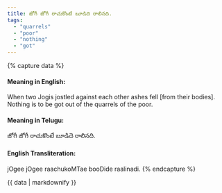 ```yaml
---
title: జోగీ జోగీ రాచుకొంటే బూడిదె రాలినది.
tags:
  - "quarrels"
  - "poor"
  - "nothing"
  - "got"
---
```


{% capture data %}
#### Meaning in English:
When two Jogis jostled against each other ashes fell [from their bodies].
Nothing is to be got out of the quarrels of the poor.

#### Meaning in Telugu:
జోగీ జోగీ రాచుకొంటే బూడిదె రాలినది.

#### English Transliteration:
jOgee jOgee raachukoMTae booDide raalinadi.
{% endcapture %}

<div class="notice">{{ data | markdownify }}</div>

